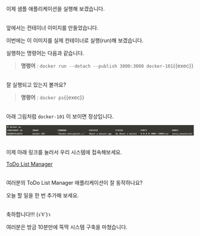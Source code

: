 이제 샘플 애플리케이션을 실행해 보겠습니다.

​     
앞에서는 컨테이너 이미지를 만들었습니다.

이번에는 이 이미지를 실제 컨테이너로 실행(run)해 보겠습니다.

실행하는 명령어는 다음과 같습니다.

> **명령어** : `docker run --detach --publish 3000:3000 docker-101`{{exec}}

​      
잘 실행되고 있는지 볼까요?

> **명령어** : `docker ps`{{exec}}

​      
아래 그림처럼 `docker-101` 이 보이면 정상입니다.

![docker_ps](./assets/docker_ps.png)

​      
이제 아래 링크를 눌러서 우리 시스템에 접속해보세요.

[ToDo List Manager]({{TRAFFIC_HOST1_3000}})

​     
여러분의 ToDo List Manager 애플리케이션이 잘 동작하나요?

오늘 할 일을 한 번 추가해 보세요.

​     
축하합니다!!!     (ง˙∇˙)ว

여러분은 방금 10분만에 뚝딱 시스템 구축을 마쳤습니다.
